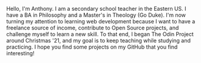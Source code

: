 Hello, I'm Anthony. I am a secondary school teacher in the Eastern US. I have a BA in Philosophy and a Master's in Theology (Go Duke). I'm now turning my attention to learning web development because I want to have a freelance source of income, contribute to Open Source projects, and challenge myself to learn a new skill. 
To that end, I began The Odin Project around Christmas '21, and my goal is to keep teaching while studying and practicing. I hope you find some projects on my GitHub that you find interesting! 
